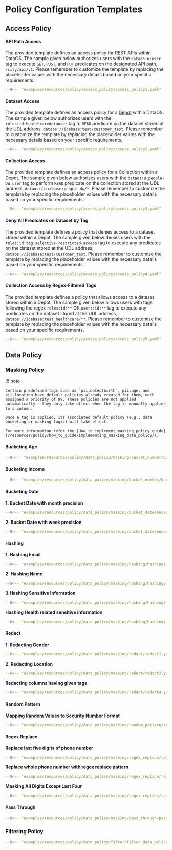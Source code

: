 # Policy Configuration Templates

## Access Policy

#### **API Path Access**

The provided template defines an access policy for REST APIs within DataOS. The sample given below authorizes users with the `dataos:u:user` tag to execute `GET`, `POST`, and `PUT` predicates on the designated API path, `/city/api/v1`. Please remember to customize the template by replacing the placeholder values with the necessary details based on your specific requirements.

```yaml 
--8<-- "examples/resources/policy/access_policy/access_policy1.yaml"
```

#### **Dataset Access**

The provided template defines an access policy for a [Depot](/resources/depot/) within DataOS. The sample given below authorizes users with the `roles:id:healthcaredatauser` tag to `READ` predicate on the dataset stored at the UDL address, `dataos://icebase:test/customer_test`. Please remember to customize the template by replacing the placeholder values with the necessary details based on your specific requirements.

```yaml
--8<-- "examples/resources/policy/access_policy/access_policy2.yaml"
```

#### **Collection Access**

The provided template defines an access policy for a Collection within a Depot. The sample given below authorizes users with the `dataos:u:people-DW:user` tag to perform `READ` predicate on the collection stored at the UDL address, `dataos://icebase:people_dw/*`. Please remember to customize the template by replacing the placeholder values with the necessary details based on your specific requirements.

```yaml
--8<-- "examples/resources/policy/access_policy/access_policy3.yaml"
```

#### **Deny All Predicates on Dataset by Tag**

The provided template defines a policy that denies access to a dataset stored within a Depot. The sample given below denies users with the `roles:id:tag:selective-restricted-access` tag to execute any predicates on the dataset stored at the UDL address, `dataos://icebase:test/customer_test`. Please remember to customize the template by replacing the placeholder values with the necessary details based on your specific requirements.

```yaml
--8<-- "examples/resources/policy/access_policy/access_policy4.yaml"
```

#### **Collection Access by Regex-Filtered Tags**

The provided template defines a policy that allows access to a dataset stored within a Depot. The sample given below allows users with tags following the regex `roles:id:**` OR `users:id:**` tag to execute any predicates on the dataset stored at the UDL address, `dataos://icebase:test_healthcare/**`. Please remember to customize the template by replacing the placeholder values with the necessary details based on your specific requirements.

```yaml
--8<-- "examples/resources/policy/access_policy/access_policy5.yaml"
```

## Data Policy

### **Masking Policy**

!!! note

    Certain predefined tags such as `pii.dateofbirth`, pii.age, and pii.location have default policies already created for them, each assigned a priority of 99. These policies are not applied automatically — they only take effect when the tag is manually applied to a column.

    Once a tag is applied, its associated default policy (e.g., data bucketing or masking logic) will take effect.

    For more information refer the [How to implement masking policy guide](/resources/policy/how_to_guide/implementing_masking_data_policy/).


#### **Bucketing Age**

```yaml
--8<--  "examples/resources/policy/data_policy/masking/bucket_number/bucket_number2.yaml"
```

#### **Bucketing Income**

```yaml
--8<-- "examples/resources/policy/data_policy/masking/bucket_number/bucket_number3.yaml"
```


#### **Bucketing Date**

**1. Bucket Date with month precision**

```yaml
--8<-- "examples/resources/policy/data_policy/masking/bucket_date/bucket_date1.yaml"
```

**2. Bucket Date with week precision**

```yaml
--8<-- "examples/resources/policy/data_policy/masking/bucket_date/bucket_date1.yaml"
```

#### **Hashing**

**1. Hashing Email**

```yaml
--8<-- "examples/resources/policy/data_policy/masking/hashing/hashing1.yaml"
```

**2. Hashing Name**

```yaml
--8<-- "examples/resources/policy/data_policy/masking/hashing/hashing2.yaml"
```

**3.Hashing Sensitive Information**

```yaml
--8<-- "examples/resources/policy/data_policy/masking/hashing/hashing3.yaml"
```

**Hashing Health related sensitive information**

```yaml
--8<-- "examples/resources/policy/data_policy/masking/hashing/hashing4.yaml"
```

#### **Redact**

**1. Redacting Gender**

```yaml
--8<-- "examples/resources/policy/data_policy/masking/redact/redact1.yaml"
```

**2. Redacting Location**

```yaml
--8<-- "examples/resources/policy/data_policy/masking/redact/redact2.yaml"
```


**Redacting columns having given tags**

```yaml
--8<-- "examples/resources/policy/data_policy/masking/redact/redact4.yaml"
```

#### **Random Pattern**

**Mapping Random Values to Security Number Format**

```yaml
--8<-- "examples/resources/policy/data_policy/masking/random_pattern/random_number2.yaml"
```



#### **Regex Replace**

**Replace last five digits of phone number**

```yaml
--8<-- "examples/resources/policy/data_policy/masking/regex_replace/regex_replace1.yaml"
```

**Replace whole phone number with regex replace pattern**

```yaml
--8<-- "examples/resources/policy/data_policy/masking/regex_replace/regex_replace2.yaml"
```

**Masking All Digits Except Last Four**

```yaml
--8<-- "examples/resources/policy/data_policy/masking/regex_replace/regex_replace3.yaml"
```

#### **Pass Through**


```yaml
--8<-- "examples/resources/policy/data_policy/masking/pass_through/pass_through1.yaml"
```

### **Filtering Policy**


```yaml
--8<-- "examples/resources/policy/data_policy/filter/filter_data_policy.yaml"
```




